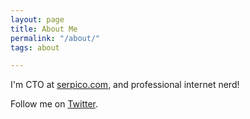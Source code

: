 ```yaml
---
layout: page
title: About Me
permalink: "/about/"
tags: about

---
```

I'm CTO at <a href="https://serpico.io">serpico.com</a>, and professional internet nerd!

Follow me on <a href="https://twitter.com/tobymcreid">Twitter</a>.